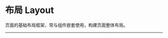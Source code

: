 # 布局 Layout

页面的基础布局框架，常与组件嵌套使用，构建页面整体布局。

---

<script setup>
import LayoutBasicUse from "./component/layout-basic-use.md"
import LayoutIcon from "./component/layout-icon.md"
import LayoutBtn from "./component/layout-btn.md"
import LayoutResponsive from "./component/layout-responsive.md"
import LayoutResizeBox from "./component/layout-resize-box.md"
import LayoutApi from "./component/layout-api.md"

</script>

<layout-basic-use />
<layout-icon />
<layout-btn />
<layout-responsive />
<layout-resize-box />
<layout-api />
